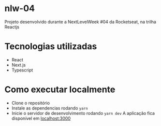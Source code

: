 # nlw-04
Projeto desenvolvido durante a NextLevelWeek #04 da Rocketseat, na trilha Reactjs
# Tecnologias utilizadas
- React
- Next.js
- Typescript
# Como executar localmente
- Clone o repositório
- Instale as dependencias rodando `yarn`
- Inicie o servidor de desenvolvimento rodando `yarn dev`
A aplicação fica disponível em [localhost:3000](http://localhost:3000)
